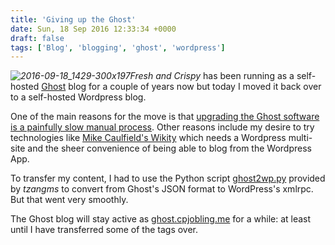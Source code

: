 ```yaml
---
title: 'Giving up the Ghost'
date: Sun, 18 Sep 2016 12:33:34 +0000
draft: false
tags: ['Blog', 'blogging', 'ghost', 'wordpress']
---
```


_![2016-09-18_1429-300x197](https://blog.cpjobling.net/wp-content/uploads/2016/12/2016-09-18_1429-300x197.png)Fresh and Crispy_ has been running as a self-hosted [Ghost](https://ghost.org/) blog for a couple of years now but today I moved it back over to a self-hosted Wordpress blog.

One of the main reasons for the move is that [upgrading the Ghost software is a painfully slow manual process](http://support.ghost.org/how-to-upgrade/). Other reasons include my desire to try technologies like [Mike Caulfield's Wikity](https://hapgood.us/2015/12/09/introducing-wikity/) which needs a Wordpress multi-site and the sheer convenience of being able to blog from the Wordpress App.

To transfer my content, I had to use the Python script [ghost2wp.py](https://gist.github.com/tzangms/a5b640e4368204426310) provided by _tzangms_ to convert from Ghost's JSON format to WordPress's xmlrpc. But that went very smoothly.

The Ghost blog will stay active as [ghost.cpjobling.me](http://ghost.cpjobling.me) for a while: at least until I have transferred some of the tags over.